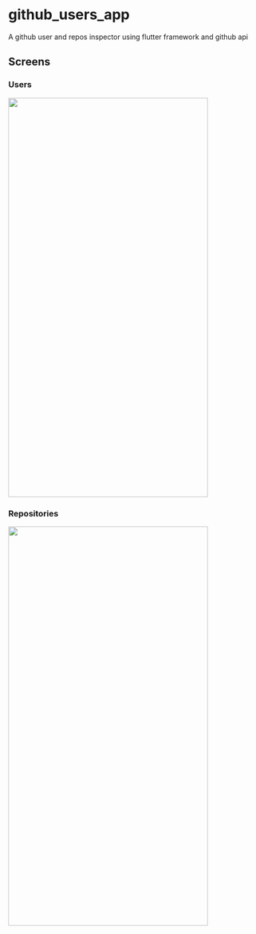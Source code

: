 # github_users_app

A github user and repos inspector using flutter framework and github api

## Screens

### Users

 <img src="https://user-images.githubusercontent.com/49596893/177882230-4dfaf8b4-8bb7-42bd-8a1a-b8a50d09149c.jpg" width="400" height="800">
 
### Repositories
 
 <img src="https://user-images.githubusercontent.com/49596893/177882233-62e59904-6207-486e-8470-9fe3bde4893b.jpg" width="400" height="800">
